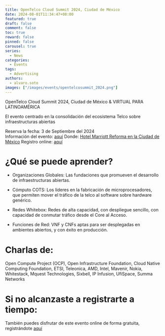 ```yaml
---
title: OpenTelco Cloud Summit 2024, Ciudad de México
date: 2024-08-01T11:34:47+08:00
featured: true
draft: false
comment: false
toc: true
reward: false
pinned: false
carousel: true
series:
  - News
categories:
  - Events
tags: 
  - Advertising
authors:
  - alvaro.soto
images: ["/images/events/opentelcosummit_2024.png"]
---
```


OpenTelco Cloud Summit 2024, Ciudad de México & VIRTUAL PARA LATINOAMÉRICA
<!--more-->

El evento centrado en la consolidación del ecosistema Telco sobre infraestructuras abiertas

Reserva la fecha: 3 de Septiembre del 2024\
Información del evento: [aquí](https://open.telcocloud-summit.com/)
Donde: [Hotel Marriott Reforma en la Ciudad de México](https://www.google.com/maps/place/19%C2%B025'41.0%22N+99%C2%B009'51.2%22W/@19.42805,-99.164219,17z/data=!3m1!4b1!4m4!3m3!8m2!3d19.42805!4d-99.164219?hl=es&entry=ttu)
Registro online: [aquí](https://open.telcocloud-summit.com/wndx0N?rt=svQDGBmL7k24CyoTCtWc2Q)

# ¿Qué se puede aprender?
- Organizaciones Globales:
Las fundaciones que promueven el desarrollo de infraestructuras abiertas.

- Cómputo COTS:
Los líderes en la fabricación de microprocesadores, que permiten mover el tráfico de la telco al software sobre hardware genérico.

- Redes Whitebox:
Redes de alta capacidad, con despliegue sencillo, con capacidad de conmutar tráfico desde el Core al Acceso.

- Funciones de Red:
VNF y CNFs aptas para ser desplegadas en ambientes abiertos, y con éxito en producción.

# Charlas de:
Open Compute Project (OCP), Open Infrastructure Foundation, Cloud Native Computing Foundation, ETSI, Teleonica, AMD, Intel, Mavenir, Nokia, Whitestack, Mquest Technologies, Sixbell, IP Infusion, UfiSpace, Summa Networks

# Si no alcanzaste a registrarte a tiempo:
También puedes disfrutar de este evento online de forma gratuita, registrándote [aquí](https://open.telcocloud-summit.com/wndx0N?rt=svQDGBmL7k24CyoTCtWc2Q)

